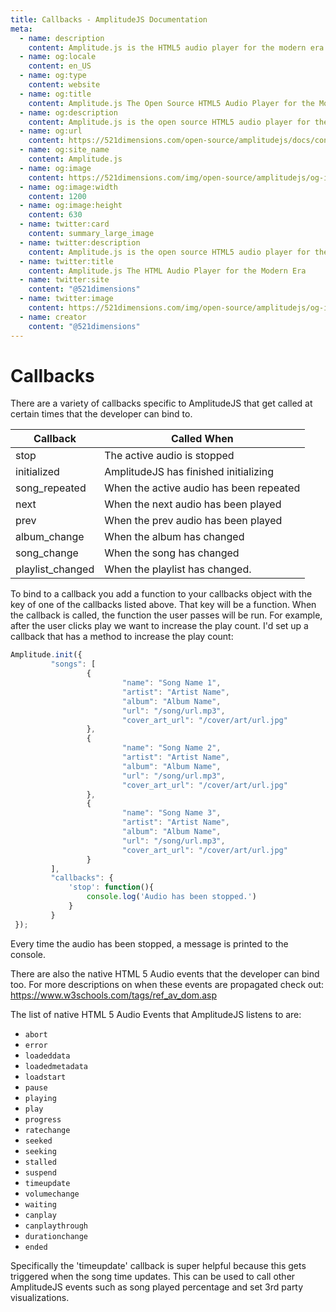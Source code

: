 ```yaml
---
title: Callbacks - AmplitudeJS Documentation
meta:
  - name: description
    content: Amplitude.js is the HTML5 audio player for the modern era. Using no dependencies, take control of the browser and design a web audio player the way you want it to look.
  - name: og:locale
    content: en_US
  - name: og:type
    content: website
  - name: og:title
    content: Amplitude.js The Open Source HTML5 Audio Player for the Modern Era
  - name: og:description
    content: Amplitude.js is the open source HTML5 audio player for the modern era. Using no dependencies, take control of the browser and design an audio player the way you want it to look.
  - name: og:url
    content: https://521dimensions.com/open-source/amplitudejs/docs/configuration/callbacks.html
  - name: og:site_name
    content: Amplitude.js
  - name: og:image
    content: https://521dimensions.com/img/open-source/amplitudejs/og-image-amplitudejs.png
  - name: og:image:width
    content: 1200
  - name: og:image:height
    content: 630
  - name: twitter:card
    content: summary_large_image
  - name: twitter:description
    content: Amplitude.js is the open source HTML5 audio player for the modern era. Using no dependencies, take control of the browser and design an audio player the way you want it to look. Available for free on Github.
  - name: twitter:title
    content: Amplitude.js The HTML Audio Player for the Modern Era
  - name: twitter:site
    content: "@521dimensions"
  - name: twitter:image
    content: https://521dimensions.com/img/open-source/amplitudejs/og-image-amplitudejs.png
  - name: creator
    content: "@521dimensions"
---
```


# Callbacks
There are a variety of callbacks specific to AmplitudeJS that get called at certain times that the developer can bind to.


| Callback            | Called When 										   
| ------------------- |--------------------------------------------------------|
| stop                | The active audio is stopped
| initialized         | AmplitudeJS has finished initializing
| song_repeated       | When the active audio has been repeated
| next                | When the next audio has been played
| prev                | When the prev audio has been played
| album_change        | When the album has changed
| song_change         | When the song has changed
| playlist_changed    | When the playlist has changed.

To bind to a callback you add a function to your callbacks object with the key
of one of the callbacks listed above. That key will be a function. When the
callback is called, the function the user passes will be run. For example,
after the user clicks play we want to increase the play count. I'd set up a
callback that has a method to increase the play count:

```javascript
Amplitude.init({
		 "songs": [
				 {
						 "name": "Song Name 1",
						 "artist": "Artist Name",
						 "album": "Album Name",
						 "url": "/song/url.mp3",
						 "cover_art_url": "/cover/art/url.jpg"
				 },
				 {
						 "name": "Song Name 2",
						 "artist": "Artist Name",
						 "album": "Album Name",
						 "url": "/song/url.mp3",
						 "cover_art_url": "/cover/art/url.jpg"
				 },
				 {
						 "name": "Song Name 3",
						 "artist": "Artist Name",
						 "album": "Album Name",
						 "url": "/song/url.mp3",
						 "cover_art_url": "/cover/art/url.jpg"
				 }
		 ],
		 "callbacks": {
			 'stop': function(){
				 console.log('Audio has been stopped.')
			 }
		 }
 });
```

Every time the audio has been stopped, a message is printed to the console.

There are also the native HTML 5 Audio events that the developer can bind too. For more descriptions on when these events are propagated check out: https://www.w3schools.com/tags/ref_av_dom.asp

The list of native HTML 5 Audio Events that AmplitudeJS listens to are:

* `abort`
* `error`
* `loadeddata`
* `loadedmetadata`
* `loadstart`
* `pause`
* `playing`
* `play`
* `progress`
* `ratechange`
* `seeked`
* `seeking`
* `stalled`
* `suspend`
* `timeupdate`
* `volumechange`
* `waiting`
* `canplay`
* `canplaythrough`
* `durationchange`
* `ended`

Specifically the 'timeupdate' callback is super helpful because this gets triggered when the song time updates. This can be used to call other AmplitudeJS events such as song played percentage and set 3rd party visualizations.

